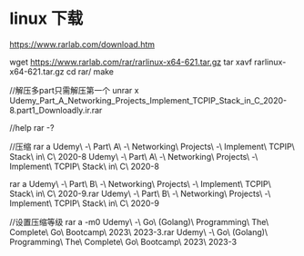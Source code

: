 # linux 下载
https://www.rarlab.com/download.htm

wget https://www.rarlab.com/rar/rarlinux-x64-621.tar.gz
tar xavf rarlinux-x64-621.tar.gz
cd rar/
make


//解压多part只需解压第一个
unrar x Udemy_Part_A_Networking_Projects_Implement_TCPIP_Stack_in_C_2020-8.part1_Downloadly.ir.rar

//help
rar -?

//压缩
 rar a Udemy\ -\ Part\ A\ -\ Networking\ Projects\ -\ Implement\ TCPIP\ Stack\ in\ C\ 2020-8 Udemy\ -\ Part\ A\ -\ Networking\ Projects\ -\ Implement\ TCPIP\ Stack\ in\ C\ 2020-8

 rar a Udemy\ -\ Part\ B\ -\ Networking\ Projects\ -\ Implement\ TCPIP\ Stack\ in\ C\ 2020-9.rar Udemy\ -\ Part\ B\ -\ Networking\ Projects\ -\ Implement\ TCPIP\ Stack\ in\ C\ 2020-9

//设置压缩等级
rar a -m0 Udemy\ -\ Go\ \(Golang\)\ Programming\ The\ Complete\ Go\ Bootcamp\ 2023\ 2023-3.rar Udemy\ -\ Go\ \(Golang\)\ Programming\ The\ Complete\ Go\ Bootcamp\ 2023\ 2023-3

 